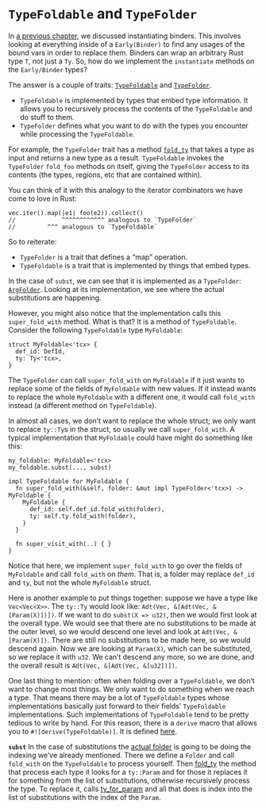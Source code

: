 <!-- date-check: Aug 2025 -->
# `TypeFoldable` and `TypeFolder`

In [a previous chapter], we discussed instantiating binders.
This involves looking at everything inside of a `Early(Binder)`
to find any usages of the bound vars in order to replace them.
Binders can wrap an arbitrary Rust type `T`, not just a `Ty`.
So, how do we implement the `instantiate` methods on the `Early/Binder` types?

The answer is a couple of traits:
[`TypeFoldable`]
and
[`TypeFolder`].

- `TypeFoldable` is implemented by types that embed type information. It allows you to recursively
  process the contents of the `TypeFoldable` and do stuff to them.
- `TypeFolder` defines what you want to do with the types you encounter while processing the
  `TypeFoldable`.

For example, the `TypeFolder` trait has a method [`fold_ty`]
that takes a type as input and returns a new type as a result.
`TypeFoldable` invokes the `TypeFolder` `fold_foo` methods on itself,
giving the `TypeFolder` access to its contents (the types, regions, etc that are contained within).

You can think of it with this analogy to the iterator combinators we have come to love in Rust:

```rust,ignore
vec.iter().map(|e1| foo(e2)).collect()
//             ^^^^^^^^^^^^ analogous to `TypeFolder`
//         ^^^ analogous to `TypeFoldable`
```

So to reiterate:

- `TypeFolder`  is a trait that defines a “map” operation.
- `TypeFoldable`  is a trait that is implemented by things that embed types.

In the case of `subst`, we can see that it is implemented as a `TypeFolder`: [`ArgFolder`].
Looking at its implementation, we see where the actual substitutions are happening.

However, you might also notice that the implementation calls this `super_fold_with` method. What is
that? It is a method of `TypeFoldable`. Consider the following `TypeFoldable` type `MyFoldable`:

```rust,ignore
struct MyFoldable<'tcx> {
  def_id: DefId,
  ty: Ty<'tcx>,
}
```

The `TypeFolder` can call `super_fold_with` on `MyFoldable` if it just wants to replace some of the
fields of `MyFoldable` with new values. If it instead wants to replace the whole `MyFoldable` with a
different one, it would call `fold_with` instead (a different method on `TypeFoldable`).

In almost all cases, we don’t want to replace the whole struct; we only want to replace `ty::Ty`s in
the struct, so usually we call `super_fold_with`. A typical implementation that `MyFoldable` could
have might do something like this:

```rust,ignore
my_foldable: MyFoldable<'tcx>
my_foldable.subst(..., subst)

impl TypeFoldable for MyFoldable {
  fn super_fold_with(&self, folder: &mut impl TypeFolder<'tcx>) -> MyFoldable {
    MyFoldable {
      def_id: self.def_id.fold_with(folder),
      ty: self.ty.fold_with(folder),
    }
  }

  fn super_visit_with(..) { }
}
```

Notice that here, we implement `super_fold_with` to go over the fields of `MyFoldable` and call
`fold_with` on *them*. That is, a folder may replace  `def_id` and `ty`, but not the whole
`MyFoldable` struct.

Here is another example to put things together: suppose we have a type like `Vec<Vec<X>>`. The
`ty::Ty` would look like: `Adt(Vec, &[Adt(Vec, &[Param(X)])])`. If we want to do `subst(X => u32)`,
then we would first look at the overall type. We would see that there are no substitutions to be
made at the outer level, so we would descend one level and look at `Adt(Vec, &[Param(X)])`. There
are still no substitutions to be made here, so we would descend again. Now we are looking at
`Param(X)`, which can be substituted, so we replace it with `u32`. We can’t descend any more, so we
are done, and  the overall result is `Adt(Vec, &[Adt(Vec, &[u32])])`.

One last thing to mention: often when folding over a `TypeFoldable`, we don’t want to change most
things. We only want to do something when we reach a type. That means there may be a lot of
`TypeFoldable` types whose implementations basically just forward to their fields’ `TypeFoldable`
implementations. Such implementations of `TypeFoldable` tend to be pretty tedious to write by hand.
For this reason, there is a `derive` macro that allows you to `#![derive(TypeFoldable)]`. It is
defined [here].

**`subst`** In the case of substitutions the [actual folder]
is going to be doing the indexing we’ve already mentioned.
There we define a `Folder` and call `fold_with` on the `TypeFoldable` to process yourself.
Then [fold_ty] the method that process each type it looks for a `ty::Param` and for those
it replaces it for something from the list of substitutions, otherwise recursively process the type.
To replace it, calls [ty_for_param]
and all that does is index into the list of substitutions with the index of the `Param`.

[a previous chapter]: ty_module/instantiating_binders.md
[`TypeFoldable`]: https://doc.rust-lang.org/nightly/nightly-rustc/rustc_middle/ty/trait.TypeFoldable.html
[`TypeFolder`]: https://doc.rust-lang.org/nightly/nightly-rustc/rustc_middle/ty/trait.TypeFolder.html
[`fold_ty`]: https://doc.rust-lang.org/nightly/nightly-rustc/rustc_middle/ty/trait.TypeFolder.html#method.fold_ty
[`ArgFolder`]: https://doc.rust-lang.org/nightly/nightly-rustc/rustc_type_ir/binder/struct.ArgFolder.html
[here]: https://github.com/rust-lang/rust/blob/master/compiler/rustc_macros/src/type_foldable.rs
[actual folder]: https://github.com/rust-lang/rust/blob/75ff3110ac6d8a0259023b83fd20d7ab295f8dd6/src/librustc_middle/ty/subst.rs#L440-L451
[fold_ty]: https://github.com/rust-lang/rust/blob/75ff3110ac6d8a0259023b83fd20d7ab295f8dd6/src/librustc_middle/ty/subst.rs#L512-L536
[ty_for_param]: https://github.com/rust-lang/rust/blob/75ff3110ac6d8a0259023b83fd20d7ab295f8dd6/src/librustc_middle/ty/subst.rs#L552-L587
